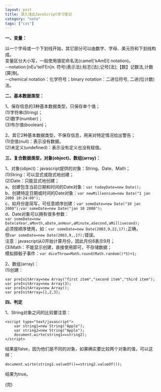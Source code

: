 ```yaml
---
layout: post
title: 深入浅出JavaScript学习笔记
category: "note"
tags: ["css"]
---
```


__一、变量：__

以一个字母或一个下划线开始，其它部分可以由数字、字母、美元符和下划线构成。  
变量区分大小写，一般使用骆驼命名法(camel['kAmEl] notation)。  
--notation:[nEu'teiFEn]n. 符号(表示法);标志(法);记号[法];【数】记数法,计数[算]制。  
--chemical notation：化学符号；binary notation：二进位符号, 二进(位计数)法。

__二、基本数据类型：__

1、保存信息的3种基本数据类型，只保存单个值；  
(1)字符串(String)；  
(2)数字(number)；  
(3)布尔值(boolean)；

2、其它2种基本数据类型，不保存信息，用来对特定情况给出警告；  
(1)空值(null)：表示没有数据。  
(2)未定义(undefined)：表示没有定义也没有赋值。

__三、复合数据类型，对象(object)、数组(array)：__

1、对象(object)：javascript提供的对象：String、Date、Math；  
(1)String：可以显式或隐式地创建；  
(2)Date：只能显式地创建；  
a、创建包含当前日期和时间的Date对象：`var todayDate=new Date();`  
b、创建特定日期或时间的Date对象：`var newMillennium=new Date("1 jan 2000 10:24:00");`  
c、如月份是简写，可任意顺序创建：`var someDate=new Date("10 jan 2000");var someDate=new Date("jan 10 2000");`  
d、Date对象可以拥有很多参数：  
`var someDate=new Date(aYear,aMonth,aDate,anHour,aMinute,aSecond,aMillisecond);`  
必须按顺序使用，如：`var someDate=new Date(2003,9,22,17);`正确，  
但`var someDate=new Date(2003,9,,17);`错误。  
注意：javascript从0开始计算月份，因此月份8表示9月；  
(3)Math：不能显示创建，直接使用即可，不存储数据；  
模拟掷骰子事件：`var diceThrow=Math.round(Math.random()*5)+1;`

2、数组(array)：  
(1)创建：

	var preInitArray=new Array("first item","second item","third item");
	var preInitArray=new Array(3);
	var preInitArray=new Array();
	var preInitArray=[1,2,3];

__四、判定__

1、String对象之间的比较要注意：

	<script type="text/javascript">
		var string1=new String("Apple");
		var string2=new String("Apple");
		document.wirte(string1==string2);
	</script>

结果是false，因为他们是不同的对象，如果确实要比较两个对象的值，可以这样：

	document.wirte(string1.valueOf()==string2.valueOf());

结果为true。

(完)











